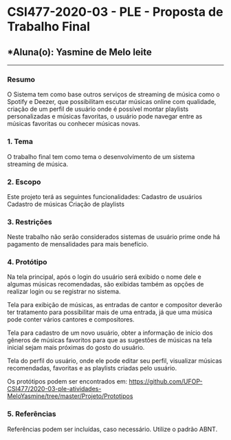 # **CSI477-2020-03 - PLE - Proposta de Trabalho Final**
## *Aluna(o): Yasmine de Melo leite

--------------

<!-- Descrever um resumo sobre o trabalho. -->

### Resumo

  O Sistema tem como base outros serviços de streaming de música como o Spotify e Deezer, que possibilitam escutar músicas online com qualidade, criação de um perfil de usuário
  onde é possível montar playlists personalizadas e músicas favoritas, o usuário pode navegar entre as músicas favoritas ou conhecer músicas novas.

<!-- Apresentar o tema. -->
### 1. Tema

  O trabalho final tem como tema o desenvolvimento de um sistema streaming de música.

<!-- Descrever e limitar o escopo da aplicação. -->
### 2. Escopo

  Este projeto terá as seguintes funcionalidades: 
    Cadastro de usuários
    Cadastro de músicas
    Criação de playlists

  

<!-- Apresentar restrições de funcionalidades e de escopo. -->
### 3. Restrições

  Neste trabalho não serão considerados sistemas de usuário prime onde há pagamento de mensalidades para mais benefício.
  
<!-- Construir alguns protótipos para a aplicação, disponibilizá-los no Github e descrever o que foi considerado. //-->
### 4. Protótipo

  Na tela principal, após o login do usuário será exibido o nome dele e algumas músicas recomendadas, são exibidas também as
  opções de realizar login ou se registrar no sistema. 
  
  Tela para exibição de músicas, as entradas de cantor e compositor deverão ter tratamento para possibilitar mais de uma entrada, 
  já que uma música pode conter vários cantores e compositores.
  
  Tela para cadastro de um novo usuário, obter a informação de início dos gêneros de músicas favoritos para que as sugestões 
  de músicas na tela inicial sejam mais próximas do gosto do usuário.
  
  Tela do perfil do usuário, onde ele pode editar seu perfil, visualizar músicas recomendadas, favoritas e as playlists criadas pelo usuário.

  Os protótipos podem ser encontrados em: https://github.com/UFOP-CSI477/2020-03-ple-atividades-MeloYasmine/tree/master/Projeto/Prototipos

### 5. Referências

  Referências podem ser incluídas, caso necessário. Utilize o padrão ABNT.
